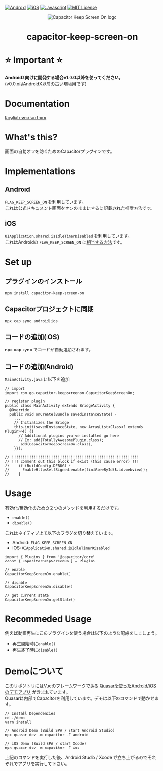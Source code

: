 [![Android](https://img.shields.io/badge/Capacitor-Android-green.svg?style=flat)](https://capacitor.ionicframework.com/)
[![iOS](https://img.shields.io/badge/Capacitor-iOS-silver.svg?style=flat)](https://capacitor.ionicframework.com/)
[![Javascript](https://img.shields.io/badge/Capacitor-Javascript-gold.svg?style=flat)](https://capacitor.ionicframework.com/)
[![MIT License](https://img.shields.io/badge/license-MIT-blue.svg?style=flat)](LICENSE)

<p align="center"><img src="../logo.png" alt="Capacitor Keep Screen On logo"></p>
<h1 align="center">capacitor-keep-screen-on</h1>

# :star: Important :star: 
**AndroidX向けに開発する場合v1.0.0以降を使ってください。**  
(v0.0.xはAndroidX以前の古い環境用です)

# Documentation
[English version here](https://github.com/go-u/capacitor-keep-screen-on/tree/master/docs/en)

# What's this?
画面の自動オフを防ぐためのCapacitorプラグインです。  

# Implementations
## Android
`FLAG_KEEP_SCREEN_ON` を利用しています。  
これは公式ドキュメント[画面をオンのままにする](https://developer.android.com/training/scheduling/wakelock#screen)に記載された推奨方法です。

## iOS
`UIApplication.shared.isIdleTimerDisabled` を利用しています。  
これはAndroidの `FLAG_KEEP_SCREEN_ON` に[相当する方法](https://developer.apple.com/documentation/uikit/uiapplication/1623070-isidletimerdisabled)です。

# Set up
## プラグインのインストール
```
npm install capacitor-keep-screen-on
```
## Capacitorプロジェクトに同期
```
npx cap sync android|ios
```

## コードの追加(iOS)  
npx cap sync でコードが自動追加されます。

## コードの追加(Android)  
`MainActivity.java` に以下を追加  

```
// import
import com.go.capacitor.keepscreenon.CapacitorKeepScreenOn;

// register plugin
public class MainActivity extends BridgeActivity {
  @Override
  public void onCreate(Bundle savedInstanceState) {
    ...
    // Initializes the Bridge
    this.init(savedInstanceState, new ArrayList<Class<? extends Plugin>>() {{
      // Additional plugins you've installed go here
      // Ex: add(TotallyAwesomePlugin.class);
       add(CapacitorKeepScreenOn.class);
    }});

// !!!!!!!!!!!!!!!!!!!!!!!!!!!!!!!!!!!!!!!!!!!!!!!!!!!!!!!!!!
// !!! comment out this block if exist (this cause error) !!!
//    if (BuildConfig.DEBUG) {
//      EnableHttpsSelfSigned.enable(findViewById(R.id.webview));
//    }
```

# Usage
有効化/無効化のための２つのメソッドを利用するだけです。
- `enable()`  
- `disable()`
  
これはネイティブ上で以下のフラグを切り替えています。
- Android: `FLAG_KEEP_SCREEN_ON`
- iOS: `UIApplication.shared.isIdleTimerDisabled`

```
import { Plugins } from '@capacitor/core'
const { CapacitorKeepScreenOn } = Plugins

// enable
CapacitorKeepScreenOn.enable()

// disable
CapacitorKeepScreenOn.disable()

// get current state
CapacitorKeepScreenOn.getState()
```

# Recommeded Usage
例えば動画再生にこのプラグインを使う場合は以下のような配慮をしましょう。  
- 再生開始時に`enable()`
- 再生終了時に`disable()`

# Demoについて
このリポジトリにはVueのフレームワークである [Quasarを使ったAndroid/iOSのデモアプリ](https://github.com/go-u/capacitor-keep-screen-on/tree/master/demo) が含まれています。   
Quasarは内部でCapacitorを利用しています。デモは以下のコマンドで動かせます。  
```
// Install Dependencies
cd ./demo
yarn install

// Android Demo (Build SPA / start Android Studio)
npx quasar dev -m capacitor -T android

// iOS Demo (Build SPA / start Xcode)
npx quasar dev -m capacitor -T ios
```

上記のコマンドを実行した後、Android Studio / Xcode が立ち上がるのでそれぞれでアプリを実行して下さい。

